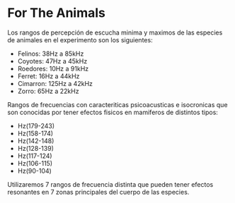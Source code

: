 # For The Animals

Los rangos de percepción de escucha minima y maximos de las especies de animales en el experimento son los siguientes: 

- Felinos:  38Hz a 85kHz
- Coyotes:  47Hz a 45kHz
- Roedores: 10Hz a 91kHz
- Ferret:   16Hz a 44kHz
- Cimarron: 125Hz a 42kHz
- Zorro:    65Hz a 22kHz


Rangos de frecuencias con caracteriticas psicoacusticas e isocronicas que son conocidas por tener efectos fisicos en mamiferos 
de distintos tipos:

- Hz(179-243)
- Hz(158-174)
- Hz(142-148)
- Hz(128-139)
- Hz(117-124)
- Hz(106-115)
- Hz(90-104)

Utilizaremos 7 rangos de frecuencia distinta que pueden tener efectos resonantes en 7 zonas principales del cuerpo de las especies. 

